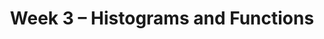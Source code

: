 ---
title: Week 3 – Histograms and Functions
weekNumber: 3
days:
    - date: 2025-1-20
      events: 
        - markdown_content: <b>No Lecture (Martin Luther King Jr. Day)</b>
    - date: 2025-1-21
      events:
        - name: HW 1
          type: hw
          title: Basic Python, Arrays, and DataFrames
          url: http://datahub.ucsd.edu/user-redirect/git-sync?repo=https://github.com/dsc-courses/dsc10-2025-wi&subPath=homeworks/hw01/hw01.ipynb
    - date: 2025-1-22
      events: 
        - name: LEC 7
          type: lecture
          title: Distributions and Histograms
          url:
          html:
          podcast:
          readings:
            - name: CIT 7.2-7.3
              url: https://inferentialthinking.com/chapters/07/2/Visualizing_Numerical_Distributions.html
          keywords: distributions, density histograms, binning, total area, overlaid plots
        - name: QUIZ 1
          type: quiz
          title: Quiz 1 covers Lectures 1-6
    - date: 2025-1-24
      events: 
        - name: LEC 8
          type: lecture
          title: Functions and Applying
          url:
          html:
          podcast:
          readings:
            - name: BPD 6
              url: https://notes.dsc10.com/01-getting_started/functions-defining.html#example
            - name: 12
              url: https://notes.dsc10.com/02-data_sets/apply.html
          keywords: functions, arguments, print vs. return, .apply, .reset_index
    - date: 2025-1-25
      events:
        - name: LAB 2
          type: lab
          title: Data Visualizations and Functions
          url: http://datahub.ucsd.edu/user-redirect/git-sync?repo=https://github.com/dsc-courses/dsc10-2025-wi&subPath=labs/lab02/lab02.ipynb
---